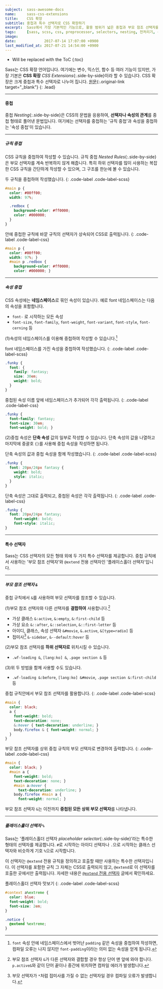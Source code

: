 ```yaml
---
subject:  sass-awesome-docs
name:     sass-css-extensions
title:    CSS 확장
subtitle: 중첩과 특수 선택자로 CSS 확장하기
excerpt:  Sass에서 가장 기본적인 기능으로, 활용 범위가 넓은 중첩과 부모 참조 선택자를 설명합니다.
tags:     [sass, scss, css, preprocessor, selectors, nesting, 전처리기, 선택자, 중첩]
image:    
date:             2017-07-14 17:07:00 +0900
last_modified_at: 2017-07-21 14:54:00 +0900
---
```


* Will be replaced with the ToC
{:toc}

Sass는 CSS 확장 언어입니다. 여기에는 변수, 믹스인, 함수 등 여러 기능이 있지만, 가장 기본은 **CSS 확장** *CSS Extensions*{:.side-by-side}이라 할 수 있습니다.
CSS 확장은 크게 중첩과 특수 선택자로 나누어 집니다.
[원문](http://sass-lang.com/documentation/file.SASS_REFERENCE.html#CSS_Extensions){:.original-link target="_blank"}
{: .lead}

***

#### 중첩
중첩 *Nesting*{:.side-by-side}은 CSS의 문법을 응용하여, **선택자나 속성의 관계**를 중첩 형태로 풀어낸 문법입니다.
여기에는 선택자를 중첩하는 '규칙 중첩'과 속성을 중첩하는 '속성 중첩'이 있습니다.

***

##### 규칙 중첩 
CSS 규칙을 중첩하여 작성할 수 있습니다.
규칙 중첩 *Nested Rules*{:.side-by-side}은 부모 선택자를 계속 반복하지 않게 해줍니다. 
특히 하위 선택자를 많이 사용하는 복잡한 CSS 규칙을 간단하게 작성할 수 있으며, 그 구조를 한눈에 볼 수 있습니다.

두 규칙을 중첩하여 작성했습니다.
{: .code-label .code-label-scss}
~~~ scss
#main p {
  color: #00ff00;
  width: 97%;

  .redbox {
    background-color: #ff0000;
    color: #000000;
  }
}
~~~

안에 중첩한 규칙에 바깥 규칙의 선택자가 상속되어 CSS로 출력됩니다.
{: .code-label .code-label-css}
~~~ css
#main p {
  color: #00ff00;
  width: 97%; }
  #main p .redbox {
    background-color: #ff0000;
    color: #000000; }
~~~

***

##### 속성 중첩 
CSS 속성에는 **네임스페이스**로 묶인 속성이 있습니다. 예로 font 네임스페이스는 다음의 속성을 포함합니다.
 
- `font-` 로 시작하는 모든 속성
- `font-size`, `font-family`, `font-weight`, `font-variant`, `font-style`, `font-cerning` 등 

(1)속성의 네임스페이스를 이용해 중첩하여 작성할 수 있습니다.[^namespace]

font 네임스페이스를 가진 속성을 중첩하여 작성했습니다.
{: .code-label .code-label-scss}
~~~ scss
.funky {
  font: {
    family: fantasy;
    size: 30em;
    weight: bold;
  }
}
~~~

중첩된 속성 이름 앞에 네임스페이스가 추가되어 각각 출력됩니다.
{: .code-label .code-label-css}
~~~ css
.funky {
  font-family: fantasy;
  font-size: 30em;
  font-weight: bold; }
~~~

(2)중첩 속성은 **단축 속성** 값의 일부로 작성할 수 있습니다. 단축 속성의 값을 나열하고 마지막에 중괄호 `{}`를 사용해 중첩 속성을 작성하면 됩니다.

단축 속성의 값과 중첩 속성을 함께 작성했습니다.
{: .code-label .code-label-scss}
~~~ scss
.funky {
  font: 20px/24px fantasy {
    weight: bold;
    style: italic;
  }
}
~~~

단축 속성은 그대로 출력되고, 중첩된 속성은 각각 출력됩니다.
{: .code-label .code-label-css}
~~~ css
.funky {
  font: 20px/24px fantasy;
    font-weight: bold;
    font-style: italic;
}
~~~

***

#### 특수 선택자
Sass는 CSS 선택자의 모든 형태 외에 두 가지 특수 선택자를 제공합니다. 중첩 규칙에서 사용하는 '부모 참조 선택자'와 `@extend` 전용 선택자인 '플레이스홀더 선택자'입니다.

***

##### 부모 참조 선택자 `&`
중첩 규칙에서 `&`를 사용하여 부모 선택자를 참조할 수 있습니다.

(1)부모 참조 선택자와 다른 선택자를 **결합하여** 사용합니다.[^parent]
 
- 가상 클래스 `&:active`, `&:empty`, `&:first-child` 등
- 가상 요소 `&::after`, `&::selection`, `&::first-letter` 등
- 아이디, 클래스, 속성 선택자  `&#movie`, `&.active`, `&[type=radio]` 등
- 접미사[^suffix] `&-sidebar`, `&--default:hover` 등

(2)부모 참조 선택자를 **하위 선택자로** 위치시킬 수 있습니다.

- `.wf-loading &`, `[lang:ko] &`, `.page section &` 등

(3)위 두 방법을 함께 사용할 수도 있습니다.

- `.wf-loading &:before`, `[lang:ko] &#movie`, `.page section &:first-child` 등

중첩 규칙안에서 부모 참조 선택자를 활용합니다.
{: .code-label .code-label-scss}
~~~ scss
#main {
  color: black;
  a {
    font-weight: bold;
    text-decoration: none;
    &:hover { text-decoration: underline; }
    body.firefox & { font-weight: normal; }
  }
}
~~~

부모 참조 선택자를 상위 중첩 규칙의 부모 선택자로 변경하여 출력합니다.
{: .code-label .code-label-css}
~~~ css
#main {
  color: black; }
  #main a {
    font-weight: bold;
    text-decoration: none; }
    #main a:hover {
      text-decoration: underline; }
    body.firefox #main a {
      font-weight: normal; }
~~~

부모 참조 선택자 `&`는 이전까지 **중첩된 모든 상위 부모 선택자**를 나타냅니다.

***

##### 플레이스홀더 선택자 `%`
Sass는 '플레이스홀더 선택자 *placeholder selector*{:.side-by-side}&rsquo;라는 특수한 형태의 선택자를 제공합니다.
`#`로 시작하는 아이디 선택자나 `.`으로 시작하는 클래스 선택자와 비슷하게 기호 `%`으로 시작합니다.

이 선택자는 `@extend` 전용 규칙을 정의하고 호출할 때만 사용하는 특수한 선택자입니다.
이 선택자를 포함한 규칙 그 자체는 CSS로 출력되지 않고, `@extend`로 이 선택자를 호출한 곳에서만 출력됩니다.
자세한 내용은 [`@extend` 전용 선택자](#) 글에서 확인하세요.

플레이스홀더 선택자 맛보기
{: .code-label .code-label-scss}
~~~ scss
#context a%extreme {
  color: blue;
  font-weight: bold;
  font-size: 2em;
}

.notice {
  @extend %extreme;
}
~~~


[^namespace]: `font` 속성 안에 네임스페이스에서 벗어난 `padding` 같은 속성을 중첩하여 작성하면, 컴파일 오류는 나지 않지만 `font-padding`이라는 의미 없는 속성을 얻게 됩니다.
[^parent]: 부모 참조 선택자 `&`가 다른 선택자와 결합할 경우 항상 단어 맨 앞에 와야 합니다. `p.active&`와 같이 단어 끝이나 중간에 위치하면 컴파일 에러가 발생합니다.
[^suffix]: 부모 선택자가 `*`처럼 접미사를 가질 수 없는 선택자일 경우 컴파일 오류가 발생합니다.